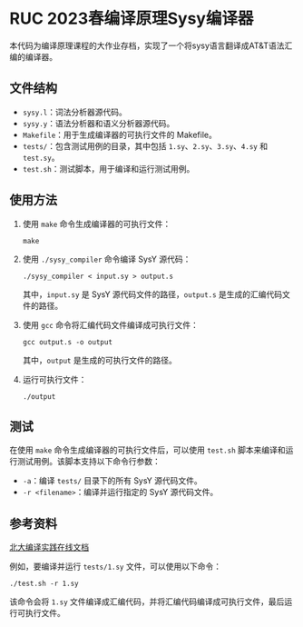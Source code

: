 # RUC 2023春编译原理Sysy编译器

本代码为编译原理课程的大作业存档，实现了一个将sysy语言翻译成AT&T语法汇编的编译器。

## 文件结构

- `sysy.l`：词法分析器源代码。
- `sysy.y`：语法分析器和语义分析器源代码。
- `Makefile`：用于生成编译器的可执行文件的 Makefile。
- `tests/`：包含测试用例的目录，其中包括 `1.sy`、`2.sy`、`3.sy`、`4.sy` 和 `test.sy`。
- `test.sh`：测试脚本，用于编译和运行测试用例。

## 使用方法

1. 使用 `make` 命令生成编译器的可执行文件：

   ```
   make
   ```

2. 使用 `./sysy_compiler` 命令编译 SysY 源代码：

   ```
   ./sysy_compiler < input.sy > output.s
   ```

   其中，`input.sy` 是 SysY 源代码文件的路径，`output.s` 是生成的汇编代码文件的路径。

3. 使用 `gcc` 命令将汇编代码文件编译成可执行文件：

   ```
   gcc output.s -o output 
   ```

   其中，`output` 是生成的可执行文件的路径。

4. 运行可执行文件：

   ```
   ./output
   ```

## 测试
在使用 `make` 命令生成编译器的可执行文件后，可以使用 `test.sh` 脚本来编译和运行测试用例。该脚本支持以下命令行参数：

- `-a`：编译 `tests/` 目录下的所有 SysY 源代码文件。
- `-r <filename>`：编译并运行指定的 SysY 源代码文件。

## 参考资料
[北大编译实践在线文档](https://pku-minic.github.io/online-doc/#/)

例如，要编译并运行 `tests/1.sy` 文件，可以使用以下命令：

```
./test.sh -r 1.sy
```

该命令会将 `1.sy` 文件编译成汇编代码，并将汇编代码编译成可执行文件，最后运行可执行文件。
